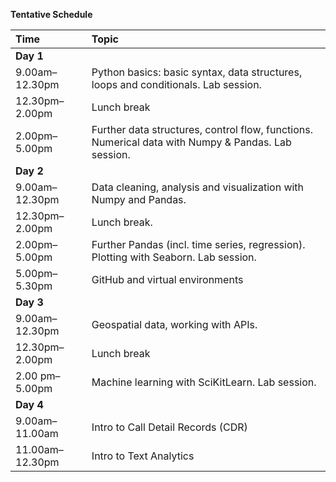 **Tentative Schedule**

|**Time** | **Topic** |
|:---|:----|
|**Day 1** |
|9.00am–12.30pm | Python basics: basic syntax, data structures, loops and conditionals. Lab session. |
|12.30pm–2.00pm | Lunch break |
|2.00pm– 5.00pm | Further data structures, control flow, functions. Numerical data with Numpy & Pandas. Lab session. |
|**Day 2** |
|9.00am–12.30pm | Data cleaning, analysis and visualization with Numpy and Pandas. |
|12.30pm–2.00pm | Lunch break. |
|2.00pm–5.00pm | Further Pandas (incl. time series, regression). Plotting with Seaborn. Lab session. |
|5.00pm–5.30pm | GitHub and virtual environments |
|**Day 3** |
|9.00am–12.30pm | Geospatial data, working with APIs. |
|12.30pm–2.00pm | Lunch break |
|2.00 pm–5.00pm | Machine learning with SciKitLearn. Lab session. |
|**Day 4** |
|9.00am–11.00am | Intro to Call Detail Records (CDR) |
|11.00am–12.30pm | Intro to Text Analytics |
